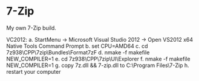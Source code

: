 # 7-Zip
My own 7-Zip build.

VC2012:
a. StartMenu -> Microsoft Visual Studio 2012 -> Open VS2012 x64 Native Tools Command Prompt
b. set CPU=AMD64
c. cd 7z938\CPP\7zip\Bundles\Format7zF
d. nmake -f makefile NEW_COMPILER=1
e. cd 7z938\CPP\7zip\UI\Explorer
f. nmake -f makefile NEW_COMPILER=1
g. copy 7z.dll && 7-zip.dll to C:\Program Files\7-Zip
h. restart your computer
